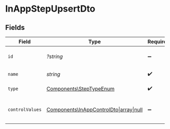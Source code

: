 # InAppStepUpsertDto


## Fields

| Field                                                                             | Type                                                                              | Required                                                                          | Description                                                                       |
| --------------------------------------------------------------------------------- | --------------------------------------------------------------------------------- | --------------------------------------------------------------------------------- | --------------------------------------------------------------------------------- |
| `id`                                                                              | *?string*                                                                         | :heavy_minus_sign:                                                                | Unique identifier of the step                                                     |
| `name`                                                                            | *string*                                                                          | :heavy_check_mark:                                                                | Name of the step                                                                  |
| `type`                                                                            | [Components\StepTypeEnum](../../Models/Components/StepTypeEnum.md)                | :heavy_check_mark:                                                                | Type of the step                                                                  |
| `controlValues`                                                                   | [Components\InAppControlDto\|array\|null](../../Models/Components/ControlValues.md) | :heavy_minus_sign:                                                                | Control values for the In-App step.                                               |